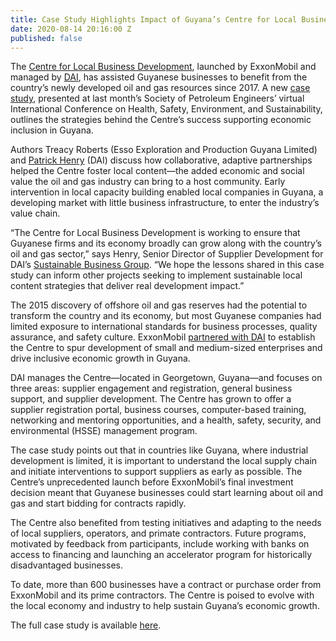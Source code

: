 ```yaml
---
title: Case Study Highlights Impact of Guyana’s Centre for Local Business Development
date: 2020-08-14 20:16:00 Z
published: false
---
```


The [Centre for Local Business Development](https://centreguyana.com/), launched by ExxonMobil and managed by [DAI](https://www.dai.com/our-work/projects/guyana-centre-for-local-business-development), has assisted Guyanese businesses to benefit from the country’s newly developed oil and gas resources since 2017. A new [case study](https://www.onepetro.org/conference-paper/SPE-199517-MS), presented at last month’s Society of Petroleum Engineers’ virtual International Conference on Health, Safety, Environment, and Sustainability, outlines the strategies behind the Centre’s success supporting economic inclusion in Guyana. 

Authors Treacy Roberts (Esso Exploration and Production Guyana Limited) and [Patrick Henry](https://www.dai.com/who-we-are/our-team/patrick-henry) (DAI) discuss how collaborative, adaptive partnerships helped the Centre foster local content—the added economic and social value the oil and gas industry can bring to a host community. Early intervention in local capacity building enabled local companies in Guyana, a developing market with little business infrastructure, to enter the industry’s value chain.

“The Centre for Local Business Development is working to ensure that Guyanese firms and its economy broadly can grow along with the country’s oil and gas sector,” says Henry, Senior Director of Supplier Development for DAI’s [Sustainable Business Group](https://www.dai.com/our-work/solutions/sustainable-business). “We hope the lessons shared in this case study can inform other projects seeking to implement sustainable local content strategies that deliver real development impact.” 

The 2015 discovery of offshore oil and gas reserves had the potential to transform the country and its economy, but most Guyanese companies had limited exposure to international standards for business processes, quality assurance, and safety culture. ExxonMobil [partnered with DAI](https://www.dai.com/news/dai-to-collaborate-with-exxonmobil-on-centre-for-local-business-development-in-guyana) to establish the Centre to spur development of small and medium-sized enterprises and drive inclusive economic growth in Guyana.

DAI manages the Centre—located in Georgetown, Guyana—and focuses on three areas: supplier engagement and registration, general business support, and supplier development. The Centre has grown to offer a supplier registration portal, business courses, computer-based training, networking and mentoring opportunities, and a health, safety, security, and environmental (HSSE) management program.

The case study points out that in countries like Guyana, where industrial development is limited, it is important to understand the local supply chain and initiate interventions to support suppliers as early as possible. The Centre’s unprecedented launch before ExxonMobil’s final investment decision meant that Guyanese businesses could start learning about oil and gas and start bidding for contracts rapidly.

The Centre also benefited from testing initiatives and adapting to the needs of local suppliers, operators, and primate contractors. Future programs, motivated by feedback from participants, include working with banks on access to financing and launching an accelerator program for historically disadvantaged businesses.

To date, more than 600 businesses have a contract or purchase order from ExxonMobil and its prime contractors. The Centre is poised to evolve with the local economy and industry to help sustain Guyana’s economic growth. 

The full case study is available [here](https://www.onepetro.org/conference-paper/SPE-199517-MS). 